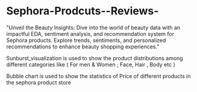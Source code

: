 # Sephora-Prodcuts--Reviews-
"Unveil the Beauty Insights: Dive into the world of beauty data with an impactful EDA, sentiment analysis, and recommendation system for Sephora products. Explore trends, sentiments, and personalized recommendations to enhance beauty shopping experiences."

Sunburst_visualization is used to show the product distributions among different categories like ( For men & Women ; Face, Hair , Body etc )

Bubble chart is used to show the statistics of Price of different products in the sephora product store 
